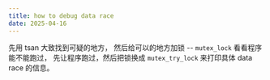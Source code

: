 ```yaml
---
title: how to debug data race
date: 2025-04-16
---
```


先用 tsan 大致找到可疑的地方，
然后给可以的地方加锁 -- `mutex_lock` 看看程序能不能跑过，
先让程序跑过，然后把锁换成 `mutex_try_lock` 来打印具体 data race 的信息。

